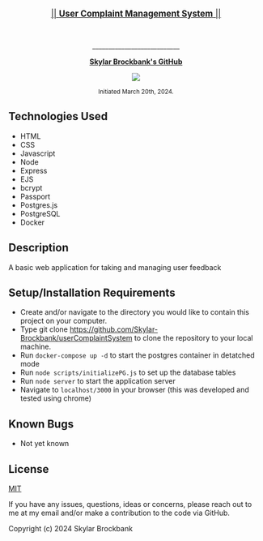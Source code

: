 <br>
<p align="center">
  <u><big>|| <b>User Complaint Management System</b> ||</big></u>
</p>
<p align="center">
    <!-- Skylar Avatar/Logo -->
    <br>
    <p align="center">
      ___________________________
    </p>
    <!-- GitHub Link -->
    <p align="center">
        <a href="https://github.com/Skylar-Brockbank">
            <strong>Skylar Brockbank's GitHub</strong>
        </a>
    </p>
    <p align="center">
        <a href="https://www.linkedin.com/in/skylar-brockbank/">
            <img src="https://img.shields.io/badge/-LinkedIn-black.svg?style=plastic&logo=linkedin&colorB=2867B2">
        </a>
    </p> 
    <!-- Project Shields -->    
</p>

<p align="center">
  <small>Initiated March 20th, 2024.</small>
</p>


## Technologies Used

* HTML
* CSS
* Javascript
* Node
* Express
* EJS
* bcrypt
* Passport
* Postgres.js
* PostgreSQL
* Docker


## Description

A basic web application for taking and managing user feedback

## Setup/Installation Requirements  

* Create and/or navigate to the directory you would like to contain this project on your computer.
* Type git clone https://github.com/Skylar-Brockbank/userComplaintSystem to clone the repository to your local machine.
* Run `docker-compose up -d` to start the postgres container in detatched mode
* Run `node scripts/initializePG.js` to set up the database tables
* Run `node server` to start the application server
* Navigate to `localhost/3000` in your browser (this was developed and tested using chrome)

## Known Bugs
* Not yet known

## License

[MIT](https://opensource.org/licenses/MIT)

If you have any issues, questions, ideas or concerns, please reach out to me at my email and/or make a contribution to the code via GitHub.

Copyright (c) 2024 Skylar Brockbank